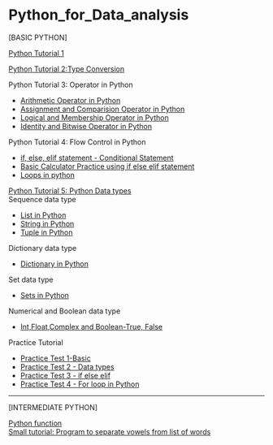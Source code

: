 # Python_for_Data_analysis
[BASIC PYTHON]

[Python Tutorial 1](https://github.com/NirajanRijal/Python_for_Data_Analyst/blob/main/Python%20Tutorial%201.pdf)<br />

[Python Tutorial 2:Type Conversion](https://github.com/NirajanRijal/Python_for_Data_Analyst/blob/main/Type%20Conversion%20.pdf)<br />

Python Tutorial 3: Operator in Python<br />
- [Arithmetic Operator in Python](https://github.com/NirajanRijal/Python_for_Data_Analyst/blob/main/Arithmetic%20Operator%20in%20Python%20(Chapter%201).pdf)<br />
- [Assignment and Comparision Operator in Python](https://github.com/NirajanRijal/Python_for_Data_Analyst/blob/main/Assignment%20and%20Comparision%20Operator%20.pdf)<br />
- [Logical and Membership Operator in Python](https://github.com/NirajanRijal/Python_for_Data_Analyst/blob/main/logical%20and%20Membership%20operator.pdf)<br />
- [Identity and Bitwise Operator in Python](https://github.com/NirajanRijal/Python_for_Data_Analyst/blob/main/Identity%20and%20Bitwise%20Operator.pdf)<br />

Python Tutorial 4: Flow Control in Python<br />
- [if, else, elif statement - Conditional Statement](https://github.com/NirajanRijal/Python_for_Data_Analyst/blob/main/if%20else%20elif%20statement.pdf)<br />
- [Basic Calculator Practice using if else elif statement](https://github.com/NirajanRijal/Python_for_Data_Analyst/blob/main/Basic%20calculator%20using%20if%20else%20elif%20statement.pdf)<br />
- [Loops in python](https://github.com/NirajanRijal/Python_for_Data_Analyst/blob/main/Loop%20in%20Python%20with%20Transfer%20statement%20(Break%20and%20continue).pdf)

[Python Tutorial 5: Python Data types](https://github.com/NirajanRijal/Python_for_Data_Analyst/blob/main/Data%20types%20in%20Python%20(At%20a%20Glance).pdf)<br />
Sequence data type<br />
- [List in Python](https://github.com/NirajanRijal/Python_for_Data_Analyst/blob/main/Python%20List.pdf)<br />
- [String in Python](https://github.com/NirajanRijal/Python_for_Data_Analyst/blob/main/String%20(Python).pdf)<br />
- [Tuple in Python](https://github.com/NirajanRijal/Python_for_Data_Analyst/blob/main/Tuple%20in%20Python.pdf)<br />

Dictionary data type<br />
- [Dictionary in Python](https://github.com/NirajanRijal/Python_for_Data_Analyst/blob/main/Python%20Dictionaries.pdf)<br />

Set data type<br />
- [Sets in Python](https://github.com/NirajanRijal/Python_for_Data_Analyst/blob/main/Sets%20in%20Python.pdf)<br />

Numerical and Boolean data type<br />
- [Int,Float,Complex and Boolean-True, False](https://github.com/NirajanRijal/Python_for_Data_Analyst/blob/main/Data%20types%20in%20Python%20(At%20a%20Glance).pdf)<br />

Practice Tutorial<br />
- [Practice Test 1-Basic](https://github.com/NirajanRijal/Python_for_Data_Analyst/blob/main/Practice%20Test%201.pdf)<br />
- [Practice Test 2 - Data types](https://github.com/NirajanRijal/Python_for_Data_Analyst/blob/main/Practice%20Test%202%20-%20Data%20types.pdf)<br />
- [Practice Test 3 - if else elif](https://github.com/NirajanRijal/Python_for_Data_Analyst/blob/main/Practice%20Test%203%20-%20if%20else%20elif%20.pdf)<br />
- [Practice Test 4 - For loop in Python](https://github.com/NirajanRijal/Python_for_Data_Analyst/blob/main/Practice%20Tutorial%204%20-%20For%20Loops%20in%20Python.pdf)<br />
___________________________________________________________________________________________________________________________________________________________________

[INTERMEDIATE PYTHON]<br />

[Python function](https://github.com/NirajanRijal/Python_for_Data_Analyst/blob/main/Python%20function.pdf)<br />
[Small tutorial: Program to separate vowels from list of words](https://github.com/NirajanRijal/Python_for_Data_Analyst/blob/main/Program%20to%20Separate%20vowels.pdf)<br />
